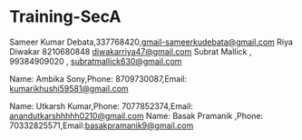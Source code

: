 
# Training-SecA 

Sameer Kumar Debata,337768420,gmail-sameerkudebata@gmail.com
Riya Diwakar 8210680848 diwakarriya47@gmail.com
Subrat Mallick , 99384909020 , subratmallick630@gmail.com

Name: Ambika Sony,Phone: 8709730087,Email: kumarikhushi59581@gmail.com

Name: Utkarsh Kumar,Phone: 7077852374,Email: anandutkarshhhhh0210@gmail.com
Name: Basak Pramanik ,Phone: 70332825571,Email:basakpramanik9@gmail.com
